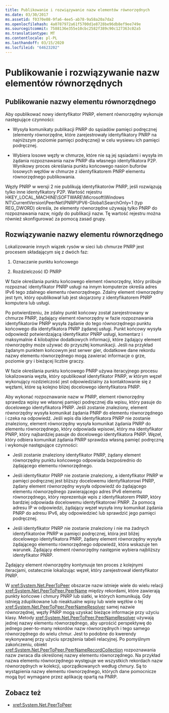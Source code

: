 ```yaml
---
title: Publikowanie i rozwiązywanie nazw elementów równorzędnych
ms.date: 03/30/2017
ms.assetid: f0370e08-9fa6-4ee5-ab78-9a58a20a7da2
ms.openlocfilehash: 4a0787972a61f5700d1e8728be96db8ef9ee749e
ms.sourcegitcommit: 7588136e355e10cbc2582f389c90c127363c02a5
ms.translationtype: MT
ms.contentlocale: pl-PL
ms.lasthandoff: 03/15/2020
ms.locfileid: "64623202"
---
```

# <a name="peer-name-publication-and-resolution"></a>Publikowanie i rozwiązywanie nazw elementów równorzędnych

## <a name="publishing-a-peer-name"></a>Publikowanie nazwy elementu równorzędnego  

 Aby opublikować nowy identyfikator PNRP, element równorzędny wykonuje następujące czynności:  
  
- Wysyła komunikaty publikacji PNRP do sąsiadów pamięci podręcznej (elementy równorzędne, które zarejestrowały identyfikatory PNRP na najniższym poziomie pamięci podręcznej) w celu wysiewu ich pamięci podręcznej.  
  
- Wybiera losowe węzły w chmurze, które nie są jej sąsiadami i wysyła im żądania rozpoznawania nazw PNRP dla własnego identyfikatora P2P. Wynikowy proces określania punktu końcowego nasion buforów losowych węzłów w chmurze z identyfikatorem PNRP elementu równorzędnego publikowania.  
  
Węzły PNRP w wersji 2 nie publikują identyfikatorów PNRP, jeśli rozwiązują tylko inne identyfikatory P2P. Wartość rejestru HKEY_LOCAL_MACHINE\SOFTWARE\Microsoft\Windows NT\CurrentVersion\PeerNet\PNRP\IPV6-Global\SearchOnly=1 (typ REG_DWORD) określa, że elementy równorzędne używają tylko PNRP do rozpoznawania nazw, nigdy do publikacji nazw. Tę wartość rejestru można również skonfigurować za pomocą zasad grupy.  
  
## <a name="resolving-a-peer-name"></a>Rozwiązywanie nazwy elementu równorzędnego

 Lokalizowanie innych wiązek rysów w sieci lub chmurze PNRP jest procesem składającym się z dwóch faz:  
  
1. Oznaczanie punktu końcowego  
  
2. Rozdzielczość ID PNRP  
  
 W fazie określania punktu końcowego element równorzędny, który próbuje rozpoznać identyfikator PNRP usługi na innym komputerze określa adres IPv6 tego zdalnego elementu równorzędnego.  Zdalny element równorzędny jest tym, który opublikował lub jest skojarzony z identyfikatorem PNRP komputera lub usługi.  
  
 Po potwierdzeniu, że zdalny punkt końcowy został zarejestrowany w chmurze PNRP, żądający element równorzędny w fazie rozpoznawania identyfikatorów PNRP wysyła żądanie do tego równorzędnego punktu końcowego dla identyfikatora PNRP żądanej usługi. Punkt końcowy wysyła odpowiedź potwierdzającą identyfikator PNRP usługi, komentarz i maksymalnie 4 kilobajtów dodatkowych informacji, które żądający element równorzędny może używać do przyszłej komunikacji. Jeśli na przykład żądanym punktem końcowym jest serwer gier, dodatkowe dane rekordu nazwy elementu równorzędnego mogą zawierać informacje o grze, poziomie gry i bieżącej liczbie graczy.  
  
 W fazie określania punktu końcowego PNRP używa iteracyjnego procesu lokalizowania węzła, który opublikował identyfikator PNRP, w którym węzeł wykonujący rozdzielczość jest odpowiedzialny za kontaktowanie się z węzłami, które są kolejno bliżej docelowego identyfikatora PNRP.  
  
 Aby wykonać rozpoznawanie nazw w PNRP, element równorzędny sprawdza wpisy we własnej pamięci podręcznej dla wpisu, który pasuje do docelowego identyfikatora PNRP. Jeśli zostanie znaleziony, element równorzędny wysyła komunikat żądania PNRP do elementu równorzędnego i czeka na odpowiedź. Jeśli wpis dla identyfikatora PNRP nie zostanie znaleziony, element równorzędny wysyła komunikat żądania PNRP do elementu równorzędnego, który odpowiada wpisowi, który ma identyfikator PNRP, który najbardziej pasuje do docelowego identyfikatora PNRP. Węzeł, który odbiera komunikat żądania PNRP sprawdza własną pamięć podręczną i wykonuje następujące czynności:  
  
- Jeśli zostanie znaleziony identyfikator PNRP, żądany element równorzędny punktu końcowego odpowiada bezpośrednio do żądającego elementu równorzędnego.  
  
- Jeśli identyfikator PNRP nie zostanie znaleziony, a identyfikator PNRP w pamięci podręcznej jest bliższy docelowemu identyfikatorowi PNRP, żądany element równorzędny wysyła odpowiedź do żądającego elementu równorzędnego zawierającego adres IPv6 elementu równorzędnego, który reprezentuje wpis z identyfikatorem PNRP, który bardziej odpowiada docelowemu identyfikatorowi PNRP. Za pomocą adresu IP w odpowiedzi, żądający węzeł wysyła inny komunikat żądania PNRP do adresu IPv6, aby odpowiedzieć lub sprawdzić jego pamięci podręcznej.  
  
- Jeśli identyfikator PNRP nie zostanie znaleziony i nie ma żadnych identyfikatorów PNRP w pamięci podręcznej, która jest bliżej docelowego identyfikatora PNRP, żądany element równorzędny wysyła żądającego elementu równorzędnego odpowiedź, która wskazuje ten warunek. Żądający element równorzędny następnie wybiera najbliższy identyfikator PNRP.  
  
Żądający element równorzędny kontynuuje ten proces z kolejnymi iteracjami, ostatecznie lokalizując węzeł, który zarejestrował identyfikator PNRP.  
  
 W <xref:System.Net.PeerToPeer> obszarze nazw istnieje wiele do wielu relacji <xref:System.Net.PeerToPeer.PeerName> między rekordami, które zawierają punkty końcowe i chmury PNRP lub siatki, w których komunikują. Gdy istnieją zduplikowane lub nieaktualne wpisy lub wiele węzłów o tej <xref:System.Net.PeerToPeer.PeerNameResolver> samej nazwie równorzędnej, węzły PNRP mogą uzyskać bieżące informacje przy użyciu klasy. Metody <xref:System.Net.PeerToPeer.PeerNameResolver> używają jednej nazwy elementu równorzędnego, aby uprościć perspektywę do jednego peer-to-many rekordów nazw równorzędnych i tego samego równorzędnego do wielu chmur. Jest to podobne do kwerendy wykonywanej przy użyciu sprzężenia tabeli relacyjnej. Po pomyślnym zakończeniu, obiekt <xref:System.Net.PeerToPeer.PeerNameRecordCollection> rozpoznawania nazw zwraca dla określonej nazwy elementu równorzędnego.  Na przykład nazwa elementu równorzędnego występuje we wszystkich rekordach nazw równorzędnych w kolekcji, uporządkowanych według chmury. Są to wystąpienia nazwy elementu równorzędnego, których dane pomocnicze mogą być wymagane przez aplikację opartą na PNRP.  
  
## <a name="see-also"></a>Zobacz też

- <xref:System.Net.PeerToPeer>
